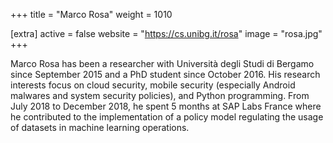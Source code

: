 +++
title = "Marco Rosa"
weight = 1010

[extra]
active = false
website = "https://cs.unibg.it/rosa"
image = "rosa.jpg"
+++

Marco Rosa has been a researcher with Università degli Studi di Bergamo since
September 2015 and a PhD student since October 2016. His research interests
focus on cloud security, mobile security (especially Android malwares and system
security policies), and Python programming. From July 2018 to December 2018, he
spent 5 months at SAP Labs France where he contributed to the implementation of
a policy model regulating the usage of datasets in machine learning operations.